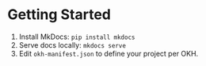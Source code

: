 # Getting Started

1. Install MkDocs: `pip install mkdocs`
2. Serve docs locally: `mkdocs serve`
3. Edit `okh-manifest.json` to define your project per OKH.